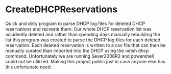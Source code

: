 # CreateDHCPReservations

Quick and dirty program to parse DHCP log files for deleted DHCP reservations and recreate them. Our whole DHCP reservation list was accidently deleted and rather than spending days manually rebuilding the list this program was created to parse the DHCP log files for each deleted reservation. Each deleted reservation is written to a csv file that can then be manually curated than imported into the DHCP using the netsh dhcp command. Unfortunately we are running Sever2008R2 and powershell could not be utilized. Making this project public just in case anyone else has this unfortunate need.
